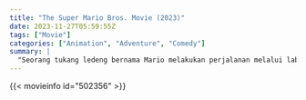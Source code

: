 ```yaml
---
title: "The Super Mario Bros. Movie (2023)"
date: 2023-11-27T05:59:55Z
tags: ["Movie"]
categories: ["Animation", "Adventure", "Comedy"]
summary: |
  "Seorang tukang ledeng bernama Mario melakukan perjalanan melalui labirin bawah tanah bersama saudaranya Luigi, mencoba menyelamatkan seorang putri yang ditangkap."
---
```


<mux-player stream-type="on-demand"
src="https://kp3d-my.sharepoint.com/personal/ryoo_kp3d_onmicrosoft_com/_layouts/15/download.aspx?share=EVmBZqNMGKNMgjgmCACN244B-KLywZSxxKAnmYKwEYgChg" prefer-playback="mse" controls>

</mux-player>


{{< movieinfo id="502356" >}}

<script src="https://cdn.jsdelivr.net/npm/@mux/mux-player"></script>

 <script type="application/ld+json ">
{
"@context": "https://schema.org/",
"@type": "VideoObject",
"name": "The Super Mario Bros. Movie",
"contentUrl": "https://stream.mux.com/RwVoL2WDH00DLiPEp4lNkq5PyqJD6026uC9YVrBs01GkNQ.m3u8",
"thumbnailUrl": "https://www.themoviedb.org/t/p/original/mVdYP52DjctFBOJmLTK62NKpOLd.jpg?width=314&fit_mode=preserve&time=25",
"uploadDate": "2023-11-27T05:59:55Z",
}

</script>

